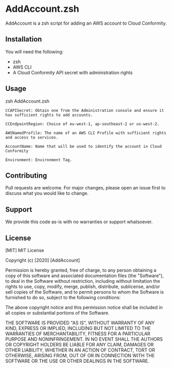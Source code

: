 # AddAccount.zsh

AddAccount is a zsh script for adding an AWS account to Cloud Conformity.

## Installation

You will need the following:

- zsh
- AWS CLI
- A Cloud Conformity API secret with administration rights

## Usage

zsh AddAccount.zsh <CCAPISecret> <CCEndpointRegion> <AWSNamedProfile> <AccountName> <Environment>

    CCAPISecret: Obtain one from the Administration console and ensure it has sufficient rights to add accounts.

    CCEndpointRegion: Choice of eu-west-1, ap-southeast-2 or us-west-2.

    AWSNamedProfile: The name of an AWS CLI Profile with sufficient rights and access to services.

    AccountName: Name that will be used to identify the account in Cloud Conformity

    Environment: Environment Tag.

## Contributing
Pull requests are welcome. For major changes, please open an issue first to discuss what you would like to change.

## Support
We provide this code as-is with no warranties or support whatsoever.

## License
[MIT] MIT License

Copyright (c) [2020] [AddAccount]

Permission is hereby granted, free of charge, to any person obtaining a copy
of this software and associated documentation files (the "Software"), to deal
in the Software without restriction, including without limitation the rights
to use, copy, modify, merge, publish, distribute, sublicense, and/or sell
copies of the Software, and to permit persons to whom the Software is
furnished to do so, subject to the following conditions:

The above copyright notice and this permission notice shall be included in all
copies or substantial portions of the Software.

THE SOFTWARE IS PROVIDED "AS IS", WITHOUT WARRANTY OF ANY KIND, EXPRESS OR
IMPLIED, INCLUDING BUT NOT LIMITED TO THE WARRANTIES OF MERCHANTABILITY,
FITNESS FOR A PARTICULAR PURPOSE AND NONINFRINGEMENT. IN NO EVENT SHALL THE
AUTHORS OR COPYRIGHT HOLDERS BE LIABLE FOR ANY CLAIM, DAMAGES OR OTHER
LIABILITY, WHETHER IN AN ACTION OF CONTRACT, TORT OR OTHERWISE, ARISING FROM,
OUT OF OR IN CONNECTION WITH THE SOFTWARE OR THE USE OR OTHER DEALINGS IN THE
SOFTWARE.

